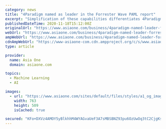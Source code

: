 ```yaml
---
category: news
title: "4Paradigm named as leader in the Forrester Wave PAML report"
excerpt: "Simplification of these capabilities differentiates 4Paradigm's automatic machine learning (AutoML) to accelerate enterprise transformation in key verticals such as finance and retail. 4Paradigm ..."
publishedDateTime: 2020-11-18T15:12:00Z
originalUrl: "https://www.asiaone.com/business/4paradigm-named-leader-forrester-wave-paml-report"
webUrl: "https://www.asiaone.com/business/4paradigm-named-leader-forrester-wave-paml-report"
ampWebUrl: "https://www.asiaone.com/business/4paradigm-named-leader-forrester-wave-paml-report?amp"
cdnAmpWebUrl: "https://www-asiaone-com.cdn.ampproject.org/c/s/www.asiaone.com/business/4paradigm-named-leader-forrester-wave-paml-report?amp"
type: article

provider:
  name: Asia One
  domain: asiaone.com

topics:
  - Machine Learning
  - AI

images:
  - url: "https://www.asiaone.com/sites/default/files/styles/a1_og_image/public/original_images/Nov2020/pr-newswire_500_4_997.jpg?itok=ip51wB8I"
    width: 763
    height: 509
    isCached: true

secured: "KFo+DXVz4AMOY5yBlkhhM4WYAGvaUeF3A7sMBSBNZ93pu6OzUwOq3tC2CjgKszsIhS7k514waynjlQIcn3HXJtu1F9KyVBUNIgjVyG3YO2gMtgveSpjCMLS3aGFFPz29ezhk+vDhtFA9yhyyOus67c8Rem/eMf6r8UCVnhnpjLpqI+3PdptdiwzBpc2bqJ09Mq3yBRJKCon1SKmnS/ZXEVH0k+QERIdEYCxzWi3Bxf5QR3aJQYBCCsC9q7ozL33FaW7tkfGYzLlAkbtHRCMSpNy4R9Bba9nvwzWIA4gUYA/FtT8TJmsHA8bE+DP820ZDpFvZ7CtBT9jmwkmJzR73qM9fOFtqzRhTM/loNgxF8CI=;aSogrBbJmI4qdJoGdQa+kQ=="
---
```


